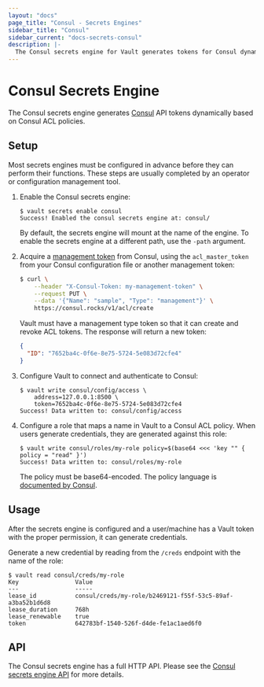 ```yaml
---
layout: "docs"
page_title: "Consul - Secrets Engines"
sidebar_title: "Consul"
sidebar_current: "docs-secrets-consul"
description: |-
  The Consul secrets engine for Vault generates tokens for Consul dynamically.
---
```


# Consul Secrets Engine

The Consul secrets engine generates [Consul](https://www.consul.io) API tokens
dynamically based on Consul ACL policies.

## Setup

Most secrets engines must be configured in advance before they can perform their
functions. These steps are usually completed by an operator or configuration
management tool.

1. Enable the Consul secrets engine:

    ```text
    $ vault secrets enable consul
    Success! Enabled the consul secrets engine at: consul/
    ```

    By default, the secrets engine will mount at the name of the engine. To
    enable the secrets engine at a different path, use the `-path` argument.

1. Acquire a [management token][consul-mgmt-token] from Consul, using the
`acl_master_token` from your Consul configuration file or another management
token:

    ```sh
    $ curl \
        --header "X-Consul-Token: my-management-token" \
        --request PUT \
        --data '{"Name": "sample", "Type": "management"}' \
        https://consul.rocks/v1/acl/create
    ```

    Vault must have a management type token so that it can create and revoke ACL
    tokens. The response will return a new token:

    ```json
    {
      "ID": "7652ba4c-0f6e-8e75-5724-5e083d72cfe4"
    }
    ```

1. Configure Vault to connect and authenticate to Consul:

    ```text
    $ vault write consul/config/access \
        address=127.0.0.1:8500 \
        token=7652ba4c-0f6e-8e75-5724-5e083d72cfe4
    Success! Data written to: consul/config/access
    ```

1. Configure a role that maps a name in Vault to a Consul ACL policy.
When users generate credentials, they are generated against this role:

    ```text
    $ vault write consul/roles/my-role policy=$(base64 <<< 'key "" { policy = "read" }')
    Success! Data written to: consul/roles/my-role
    ```

    The policy must be base64-encoded. The policy language is [documented by
    Consul](https://www.consul.io/docs/internals/acl.html).

## Usage

After the secrets engine is configured and a user/machine has a Vault token with
the proper permission, it can generate credentials.

Generate a new credential by reading from the `/creds` endpoint with the name
of the role:

```text
$ vault read consul/creds/my-role
Key                Value
---                -----
lease_id           consul/creds/my-role/b2469121-f55f-53c5-89af-a3ba52b1d6d8
lease_duration     768h
lease_renewable    true
token              642783bf-1540-526f-d4de-fe1ac1aed6f0
```

## API

The Consul secrets engine has a full HTTP API. Please see the
[Consul secrets engine API](/api/secret/consul/index.html) for more
details.

[consul-mgmt-token]: https://www.consul.io/docs/agent/http/acl.html#acl_create
